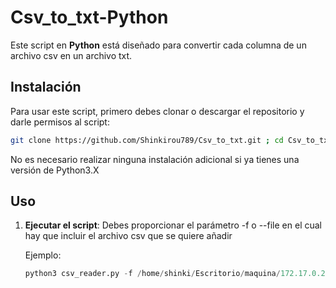 # Csv_to_txt-Python

Este script en **Python** está diseñado para convertir cada columna de un archivo csv en un archivo txt.

## Instalación

Para usar este script, primero debes clonar o descargar el repositorio y darle permisos al script:

```bash
git clone https://github.com/Shinkirou789/Csv_to_txt.git ; cd Csv_to_txt ; chmod 0700 csv_reader.py
```

No es necesario realizar ninguna instalación adicional si ya tienes una versión de Python3.X

## Uso

1. **Ejecutar el script**: Debes proporcionar el parámetro -f o --file en el cual hay que incluir el archivo csv que se quiere añadir

   Ejemplo:

   ```python
   python3 csv_reader.py -f /home/shinki/Escritorio/maquina/172.17.0.2/dump/users/usuarios.csv
   ```

